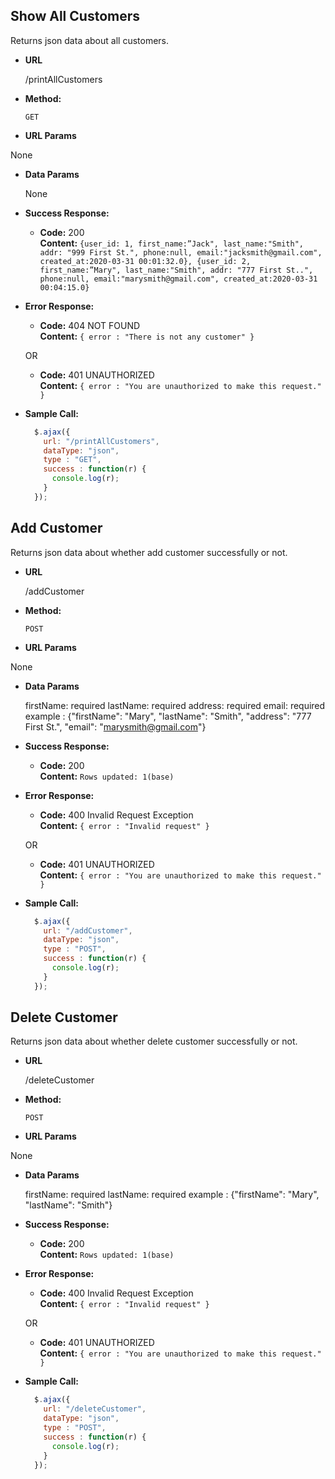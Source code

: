 **Show All Customers**
----
  Returns json data about all customers.

* **URL**

  /printAllCustomers 
  
* **Method:**

  `GET`
  
*  **URL Params**

  None 

* **Data Params**

  None

* **Success Response:**

  * **Code:** 200 <br />
    **Content:** `{user_id: 1, first_name:”Jack", last_name:"Smith", addr: "999 First St.", phone:null, email:"jacksmith@gmail.com", created_at:2020-03-31 00:01:32.0},
{user_id: 2, first_name:”Mary", last_name:"Smith", addr: "777 First St..", phone:null, email:"marysmith@gmail.com", created_at:2020-03-31 00:04:15.0}`

* **Error Response:**

  * **Code:** 404 NOT FOUND <br />
    **Content:** `{ error : "There is not any customer" }`

  OR

  * **Code:** 401 UNAUTHORIZED <br />
    **Content:** `{ error : "You are unauthorized to make this request." }`

* **Sample Call:**

  ```javascript
    $.ajax({
      url: "/printAllCustomers",
      dataType: "json",
      type : "GET",
      success : function(r) {
        console.log(r);
      }
    });
  ```
  
  
**Add Customer**
----
  Returns json data about whether add customer successfully or not.

* **URL**

  /addCustomer 
  
* **Method:**

  `POST`
  
*  **URL Params**

  None 

* **Data Params**

  firstName: required 
  lastName: required
  address: required
  email: required
  example : {"firstName": "Mary", "lastName": "Smith", "address": "777 First St.", "email": "marysmith@gmail.com"}

* **Success Response:**

  * **Code:** 200 <br />
    **Content:** `Rows updated: 1(base)`

* **Error Response:**

  * **Code:** 400 Invalid Request Exception <br />
    **Content:** `{ error : "Invalid request" }`

  OR

  * **Code:** 401 UNAUTHORIZED <br />
    **Content:** `{ error : "You are unauthorized to make this request." }`

* **Sample Call:**

  ```javascript
    $.ajax({
      url: "/addCustomer",
      dataType: "json",
      type : "POST",
      success : function(r) {
        console.log(r);
      }
    });
  ```
  
  
**Delete Customer**
----
  Returns json data about whether delete customer successfully or not.

* **URL**

  /deleteCustomer 
  
* **Method:**

  `POST`
  
*  **URL Params**

  None 

* **Data Params**

  firstName: required 
  lastName: required
  example : {"firstName": "Mary", "lastName": "Smith"}

* **Success Response:**

  * **Code:** 200 <br />
    **Content:** `Rows updated: 1(base)`

* **Error Response:**

  * **Code:** 400 Invalid Request Exception <br />
    **Content:** `{ error : "Invalid request" }`

  OR

  * **Code:** 401 UNAUTHORIZED <br />
    **Content:** `{ error : "You are unauthorized to make this request." }`

* **Sample Call:**

  ```javascript
    $.ajax({
      url: "/deleteCustomer",
      dataType: "json",
      type : "POST",
      success : function(r) {
        console.log(r);
      }
    });
  ```

